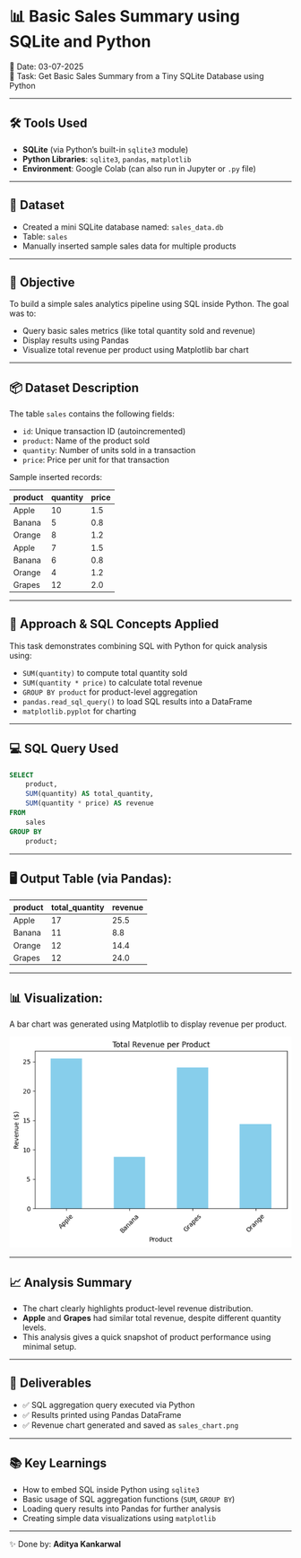# 📊 Basic Sales Summary using SQLite and Python

📅 Date: 03-07-2025  
📂 Task: Get Basic Sales Summary from a Tiny SQLite Database using Python

---

## 🛠️ Tools Used

- **SQLite** (via Python’s built-in `sqlite3` module)  
- **Python Libraries**: `sqlite3`, `pandas`, `matplotlib`  
- **Environment**: Google Colab (can also run in Jupyter or `.py` file)

---

## 📂 Dataset

- Created a mini SQLite database named: `sales_data.db`
- Table: `sales`
- Manually inserted sample sales data for multiple products

---

## 🎯 Objective

To build a simple sales analytics pipeline using SQL inside Python. The goal was to:
- Query basic sales metrics (like total quantity sold and revenue)
- Display results using Pandas
- Visualize total revenue per product using Matplotlib bar chart

---

## 📦 Dataset Description

The table `sales` contains the following fields:

- `id`: Unique transaction ID (autoincremented)
- `product`: Name of the product sold
- `quantity`: Number of units sold in a transaction
- `price`: Price per unit for that transaction

Sample inserted records:

| product | quantity | price |
|---------|----------|-------|
| Apple   | 10       | 1.5   |
| Banana  | 5        | 0.8   |
| Orange  | 8        | 1.2   |
| Apple   | 7        | 1.5   |
| Banana  | 6        | 0.8   |
| Orange  | 4        | 1.2   |
| Grapes  | 12       | 2.0   |

---

## 🧠 Approach & SQL Concepts Applied

This task demonstrates combining SQL with Python for quick analysis using:

- `SUM(quantity)` to compute total quantity sold  
- `SUM(quantity * price)` to calculate total revenue  
- `GROUP BY product` for product-level aggregation  
- `pandas.read_sql_query()` to load SQL results into a DataFrame  
- `matplotlib.pyplot` for charting

---

## 💻 SQL Query Used

```sql
SELECT 
    product, 
    SUM(quantity) AS total_quantity, 
    SUM(quantity * price) AS revenue 
FROM 
    sales 
GROUP BY 
    product;
```
---

## 🖥️ Output Table (via Pandas):

| product | total_quantity | revenue |
|---------|----------------|---------|
| Apple   | 17             | 25.5    |
| Banana  | 11             | 8.8     |
| Orange  | 12             | 14.4    |
| Grapes  | 12             | 24.0    |

---

## 📊 Visualization:

A bar chart was generated using Matplotlib to display revenue per product.


![sales_chart.png](https://github.com/AdityaK-27/Elevate-Labs/blob/main/Task-7%3A%20Get%20Basic%20Sales%20Summary%20from%20a%20Tiny%20SQLite%20Database%20using%20Python/sales_chart.png)

---

## 📈 Analysis Summary

- The chart clearly highlights product-level revenue distribution.
- **Apple** and **Grapes** had similar total revenue, despite different quantity levels.
- This analysis gives a quick snapshot of product performance using minimal setup.

---

## 📁 Deliverables

- ✅ SQL aggregation query executed via Python  
- ✅ Results printed using Pandas DataFrame  
- ✅ Revenue chart generated and saved as `sales_chart.png`

---

## 📚 Key Learnings

- How to embed SQL inside Python using `sqlite3`  
- Basic usage of SQL aggregation functions (`SUM`, `GROUP BY`)  
- Loading query results into Pandas for further analysis  
- Creating simple data visualizations using `matplotlib`

---

✨ Done by: **Aditya Kankarwal**

